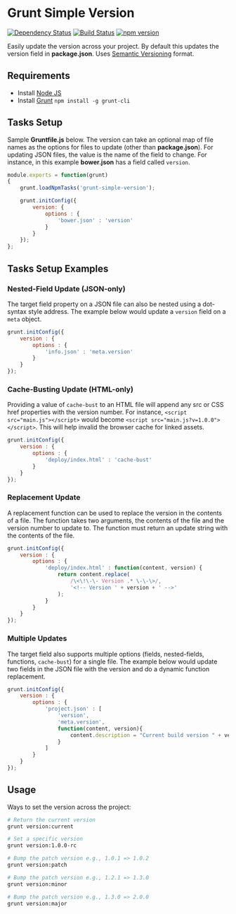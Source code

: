 # Grunt Simple Version 

[![Dependency Status](https://david-dm.org/SpringRoll/grunt-simple-version.svg?style=flat)](https://david-dm.org/SpringRoll/grunt-simple-version) [![Build Status](https://travis-ci.org/SpringRoll/grunt-simple-version.svg)](https://travis-ci.org/SpringRoll/grunt-simple-version) [![npm version](https://badge.fury.io/js/grunt-simple-version.svg)](http://badge.fury.io/js/grunt-simple-version)

Easily update the version across your project. By default this updates the version field in **package.json**. Uses [Semantic Versioning](http://semver.org) format. 

## Requirements

* Install [Node JS](http://nodejs.org/)
* Install [Grunt](http://gruntjs.com/getting-started) `npm install -g grunt-cli`

## Tasks Setup

Sample **Gruntfile.js** below. The version can take an optional map of file names as the options for files to update (other than **package.json**). For updating JSON files, the value is the name of the field to change. For instance, in this example **bower.json** has a field called `version`.

```js
module.exports = function(grunt)
{
	grunt.loadNpmTasks('grunt-simple-version');

	grunt.initConfig({
		version: {
			options : {
				'bower.json' : 'version'
			}
		}
	});
};
```

## Tasks Setup Examples

### Nested-Field Update (JSON-only)

The target field property on a JSON file can also be nested using a dot-syntax style address. The example below would update a `version` field on a `meta` object.

```js
grunt.initConfig({
	version : {
		options : {
			'info.json' : 'meta.version'
		}
	}
});
```

### Cache-Busting Update (HTML-only)

Providing a value of `cache-bust` to an HTML file will append any src or CSS href properties with the version number. For instance, `<script src="main.js"></script>` would become `<script src="main.js?v=1.0.0"></script>`. This will help invalid the browser cache for linked assets.

```js
grunt.initConfig({
	version : {
		options : {
			'deploy/index.html' : 'cache-bust'
		}
	}
});
```

### Replacement Update

A replacement function can be used to replace the version in the contents of a file. The function takes two arguments, the contents of the file and the version number to update to. The function must return an update string with the contents of the file.

```js
grunt.initConfig({
	version : {
		options : {
			'deploy/index.html' : function(content, version) {
				return content.replace(
					/\<\!\-\- Version .* \-\-\>/,
					'<!-- Version ' + version + ' -->'
				);
			}
		}
	}
});
```

### Multiple Updates

The target field also supports multiple options (fields, nested-fields, functions, `cache-bust`) for a single file. The example below would update two fields in the JSON file with the version and do a dynamic function replacement. 

```js
grunt.initConfig({
	version : {
		options : {
			'project.json' : [
				'version', 
				'meta.version', 
				function(content, version){
					content.description = "Current build version " + version;			
				}
			]
		}
	}
});
```

## Usage

Ways to set the version across the project:

```bash
# Return the current version
grunt version:current

# Set a specific version
grunt version:1.0.0-rc

# Bump the patch version e.g., 1.0.1 => 1.0.2
grunt version:patch

# Bump the patch version e.g., 1.2.1 => 1.3.0
grunt version:minor

# Bump the patch version e.g., 1.3.0 => 2.0.0
grunt version:major
```

